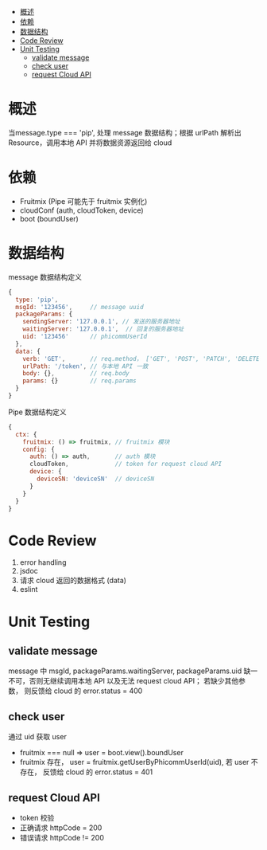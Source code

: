 <!-- TOC -->

- [概述](#概述)
- [依赖](#依赖)
- [数据结构](#数据结构)
- [Code Review](#code-review)
- [Unit Testing](#unit-testing)
  - [validate message](#validate-message)
  - [check user](#check-user)
  - [request Cloud API](#request-cloud-api)

<!-- /TOC -->

# 概述

当message.type === 'pip', 处理 message 数据结构；根据 urlPath 解析出Resource，调用本地 API 并将数据资源返回给 cloud

# 依赖

- Fruitmix (Pipe 可能先于 fruitmix 实例化)
- cloudConf (auth, cloudToken, device)
- boot (boundUser)

# 数据结构

message 数据结构定义

```js
{
  type: 'pip',
  msgId: '123456',     // message uuid
  packageParams: {
    sendingServer: '127.0.0.1', // 发送的服务器地址
    waitingServer: '127.0.0.1',  // 回复的服务器地址
    uid: '123456'      // phicommUserId
  },
  data: {
    verb: 'GET',       // req.method， ['GET', 'POST', 'PATCH', 'DELETE', 'PUT']
    urlPath: '/token', // 与本地 API 一致
    body: {},          // req.body
    params: {}         // req.params
  }
}
```

Pipe 数据结构定义

```js
{
  ctx: {
    fruitmix: () => fruitmix, // fruitmix 模块
    config: {
      auth: () => auth,       // auth 模块
      cloudToken,             // token for request cloud API
      device: {
        deviceSN: 'deviceSN'  // deviceSN
      }
    }
  }
}
```

# Code Review

1. error handling
2. jsdoc
3. 请求 cloud 返回的数据格式 (data)
4. eslint

# Unit Testing

## validate message
message 中 msgId, packageParams.waitingServer, packageParams.uid 缺一不可，否则无继续调用本地 API 以及无法 request cloud API； 若缺少其他参数， 则反馈给 cloud 的 error.status = 400

## check user
通过 uid 获取 user
- fruitmix === null => user = boot.view().boundUser
- fruitmix 存在， user = fruitmix.getUserByPhicommUserId(uid), 若 user 不存在， 反馈给 cloud 的 error.status = 401

## request Cloud API
- token 校验
- 正确请求 httpCode = 200
- 错误请求 httpCode != 200











